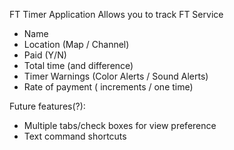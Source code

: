 FT Timer Application
Allows you to track FT Service
- Name
- Location (Map / Channel)
- Paid (Y/N)
- Total time (and difference)
- Timer Warnings (Color Alerts / Sound Alerts)
- Rate of payment ( increments / one time)

Future features(?):
- Multiple tabs/check boxes for view preference
- Text command shortcuts
